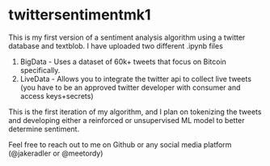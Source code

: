 # twittersentimentmk1
This is my first version of a sentiment analysis algorithm using a twitter database and textblob.
I have uploaded two different .ipynb files 

1. BigData - Uses a dataset of 60k+ tweets that focus on Bitcoin specifically.
2. LiveData - Allows you to integrate the twitter api to collect live tweets (you have to be an approved twitter developer with consumer and access keys+secrets)

This is the first iteration of my algorithm, and I plan on tokenizing the tweets and developing either a reinforced or unsupervised ML model to better determine sentiment.

Feel free to reach out to me on Github or any social media platform (@jakeradler or @meetordy)



